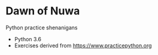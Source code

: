 # Dawn of Nuwa

Python practice shenanigans

- Python 3.6
- Exercises derived from https://www.practicepython.org

